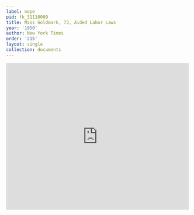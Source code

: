 ```yaml
---
label: nope
pid: fk_31110009
title: Miss Goldmark, 73, Aided Labor Laws
year: '1950'
author: New York Times
order: '215'
layout: single
collection: documents
---
```

<iframe src="https://northwestern.app.box.com/embed/s/en0z7zcuep7q9z1chs0gh5mbjvgkppvf?sortColumn=date&view=list" width="500" height="400" frameborder="0" allowfullscreen webkitallowfullscreen msallowfullscreen></iframe>
